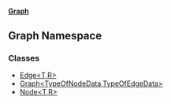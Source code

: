 #### [Graph](./A:\Visualstudioproject\GraphGit\docs.md 'A:\Visual studio project\GraphGit\docs')
## Graph Namespace
### Classes
- [Edge&lt;T,R&gt;](./Graph-Edge-T_R-.md 'Graph.Edge&lt;T,R&gt;')
- [Graph&lt;TypeOfNodeData,TypeOfEdgeData&gt;](./Graph-Graph-TypeOfNodeData_TypeOfEdgeData-.md 'Graph.Graph&lt;TypeOfNodeData,TypeOfEdgeData&gt;')
- [Node&lt;T,R&gt;](./Graph-Node-T_R-.md 'Graph.Node&lt;T,R&gt;')
